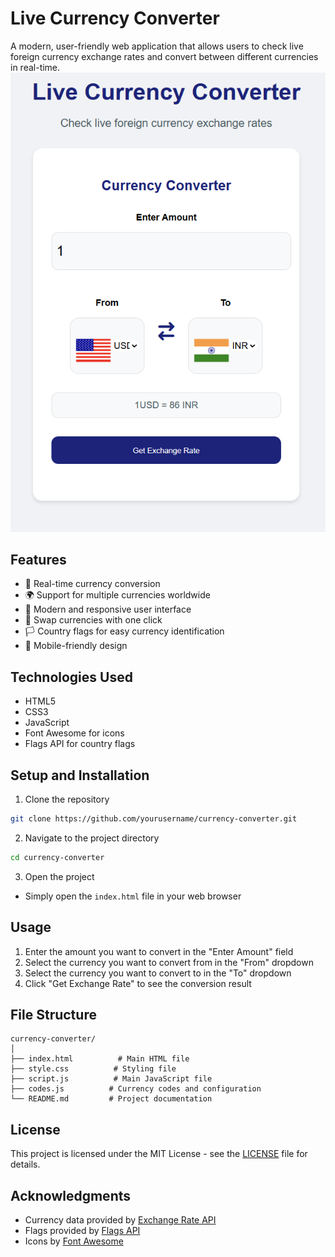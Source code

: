 # Live Currency Converter

A modern, user-friendly web application that allows users to check live foreign currency exchange rates and convert between different currencies in real-time.
![Currency Converter](./image.png)

## Features

- 💱 Real-time currency conversion
- 🌍 Support for multiple currencies worldwide
- 🎨 Modern and responsive user interface
- 🔄 Swap currencies with one click
- 🏳️ Country flags for easy currency identification
- 📱 Mobile-friendly design

## Technologies Used

- HTML5
- CSS3
- JavaScript
- Font Awesome for icons
- Flags API for country flags


## Setup and Installation

1. Clone the repository
```bash
git clone https://github.com/yourusername/currency-converter.git
```

2. Navigate to the project directory
```bash
cd currency-converter
```

3. Open the project
- Simply open the `index.html` file in your web browser


## Usage

1. Enter the amount you want to convert in the "Enter Amount" field
2. Select the currency you want to convert from in the "From" dropdown
3. Select the currency you want to convert to in the "To" dropdown
4. Click "Get Exchange Rate" to see the conversion result

## File Structure

```
currency-converter/
│
├── index.html          # Main HTML file
├── style.css          # Styling file
├── script.js          # Main JavaScript file
├── codes.js          # Currency codes and configuration
└── README.md         # Project documentation
```

## License

This project is licensed under the MIT License - see the [LICENSE](LICENSE) file for details.

## Acknowledgments

- Currency data provided by [Exchange Rate API](https://www.exchangerate-api.com/)
- Flags provided by [Flags API](https://flagsapi.com/)
- Icons by [Font Awesome](https://fontawesome.com/) 

